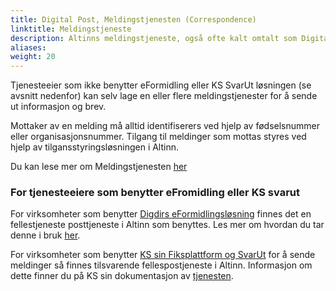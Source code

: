 ```yaml
---
title: Digital Post, Meldingstjenesten (Correspondence)
linktitle: Meldingstjeneste
description: Altinns meldingstjeneste, også ofte kalt omtalt som Digital Post eller Correspondence i dokumentasjon, kan benyttes for å sende meldinger fra en offentlig aktør til virksomhetens eller innbyggers innboks i Altinn. 
aliases:
weight: 20
---
```



Tjenesteeier som ikke benytter eFormidling eller KS SvarUt løsningen (se avsnitt nedenfor) kan selv lage en eller flere meldingstjenester for å sende ut informasjon og brev. 

Mottaker av en melding må alltid identifiserers ved hjelp av fødselsnummer eller organisasjonsnummer. Tilgang til meldinger som mottas styres ved hjelp av tilgansstyringsløsningen i Altinn. 

Du kan lese mer om Meldingstjenesten [her](/docs/utviklingsguider/digital-post/om-tjenesten/)

### For tjenesteeiere som benytter eFromidling eller KS svarut
For virksomheter som benytter [Digdirs eFormidlingsløsning](https://samarbeid.digdir.no/eformidling/eformidling/20) finnes det en fellestjeneste posttjeneste i Altinn som benyttes. Les mer om hvordan du tar denne i bruk [her](/docs/utviklingsguider/digital-post-til-virksomheter/). 

For virksomheter som benytter [KS sin Fiksplattform og SvarUt](https://www.ks.no/fagomrader/digitalisering/felleslosninger/fiks-plattformen/tjenster-pa-fiks-plattformen/) for å sende meldinger så finnes tilsvarende fellespostjeneste i Altinn. Informasjon om dette finner du på KS sin dokumentasjon av [tjenesten](https://developers.fiks.ks.no/tjenester/svarut/). 

